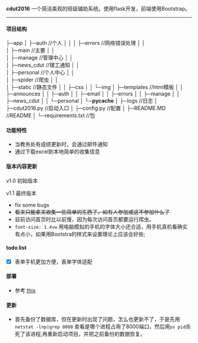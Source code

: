  **cdut2016** 一个简洁美观的班级辅助系统。使用flask开发，前端使用Bootstrap。    

---

#### 项目结构


├─app
│  ├─auth                                   //个人
│  │ 
│  ├─errors                                 //网络错误处理
│  │  
│  ├─main                                   //主要
│  │  
│  ├─manage                                 //管理中心
│  │        
│  ├─news_cdut                              //理工通知
│  │  
│  ├─personal                               //个人中心
│  │  
│  ├─spider                                 //爬虫
│  │  
│  ├─static                                 //静态文件
│  │  ├─css
│  │  └─img
│  ├─templates                              //html模板
│  │  ├─announces
│  │  ├─auth
│  │  ├─email
│  │  ├─errors
│  │  ├─manage
│  │  ├─news_cdut
│  │  └─personal
│  └─__pycache__
│ 
├─logs                                      //日志
│                        
├─cdut2016.py                               //启动入口
│ 
├─config.py                                 //配置
│ 
├─README.MD                                 //README
│ 
└─requirements.txt                          //包

#### 功能特性

* 当教务处有成绩更新时，会通过邮件通知
* 通过下载excel到本地简单的收集信息

#### 版本内容更新

v1.0 初始版本

v1.1 最终版本

* fix some bugs
* ~~看来只能拿来收集一些简单的东西了，如有人参加或这不参加什么了~~
* 目前访问首页时比以前慢，因为每次访问首页都要运行爬虫。
* `font-size: 1.4vw` 用电脑模拟的手机的字体大小还合适，用手机真机看确实有点小，如果用Bootstra的样式来设置理论上应该会好些;

#### todo list
- [x] 表单手机更加方便，表单字体适配

#### 部署
* 参考 [this](https://blog.csdn.net/weixin_38256474/article/details/82185100)

#### 更新
* 首先备份了数据库，但在更新时出现了问题，怎么也更新不了，于是先用`netstat -lnp|grep 8000`
查看是哪个进程占用了8000端口，然后用`ps pid`杀死了该进程;再重新启动项目，并把之前备份的数据恢复。

